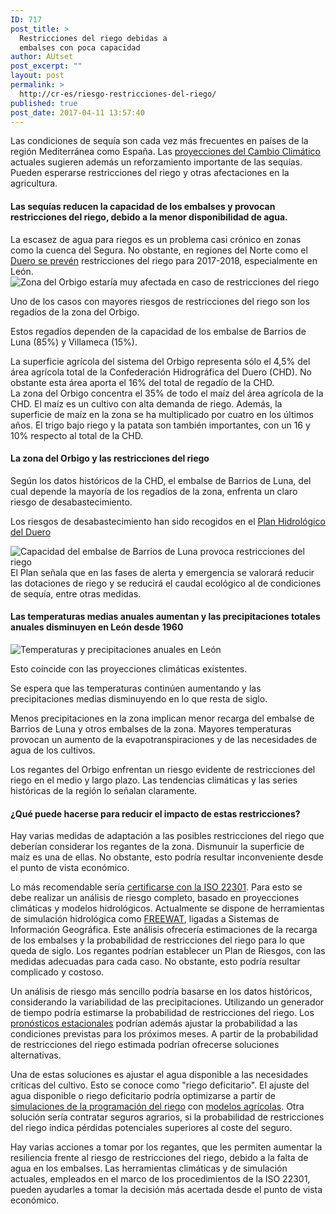```yaml
---
ID: 717
post_title: >
  Restricciones del riego debidas a
  embalses con poca capacidad
author: AUtset
post_excerpt: ""
layout: post
permalink: >
  http://cr-es/riesgo-restricciones-del-riego/
published: true
post_date: 2017-04-11 13:57:40
---
```

Las condiciones de sequía son cada vez más frecuentes en países de la región Mediterránea como España. Las <a href="https://es.climarisk.com/proyecciones-del-cambio-climatico/">proyecciones del Cambio Climático</a> actuales sugieren además un reforzamiento importante de las sequías. Pueden esperarse restricciones del riego y otras afectaciones en la agricultura.

<!--more-->
<h4 class="framed-box">Las sequías reducen la capacidad de los embalses y provocan restricciones del riego, debido a la menor disponibilidad de agua.</h4>
La escasez de agua para riegos es un problema casi crónico en zonas como la cuenca del Segura. No obstante, en regiones del Norte como el <a href="https://www.efe.com/efe/castillayleon/turismo-naturaleza/la-chd-advierte-de-que-habra-zonas-con-restricciones-riego-en-castilla-y-leon/50000474-3209567" target="_blank" rel="noopener noreferrer">Duero se prevén</a> restricciones del riego para 2017-2018, especialmente en León.
<div class="row">
<div class="col-md-8">
<img class="img-responsive img-rounded" title="Zona del Orbigo estaría muy afectada en caso de restricciones del riego" src="https://climarisk.com/wp-content/uploads/2017/04/cultivos-del-orbigo.jpg" alt="Zona del Orbigo estaría muy afectada en caso de restricciones del riego"></div>
<div class="col-md-4">

Uno de los casos con mayores riesgos de restricciones del riego son los regadíos de la zona del Orbigo.

Estos regadíos dependen de la capacidad de los embalse de Barrios de Luna (85%) y Villameca (15%).

</div>
</div>
La superficie agrícola del sistema del Orbigo representa sólo el 4,5% del área agrícola total de la Confederación Hidrográfica del Duero (CHD). No obstante esta área aporta el 16% del total de regadío de la CHD.
<div class="framed-box">La zona del Orbigo concentra el 35% de todo el maíz del área agrícola de la CHD. El maíz es un cultivo con alta demanda de riego. Además, la superficie de maíz en la zona se ha multiplicado por cuatro en los últimos años. El trigo bajo riego y la patata son también importantes, con un 16 y 10% respecto al total de la CHD.</div>
<h4>La zona del Orbigo y las restricciones del riego</h4>
<div class="row">
<div class="col-md-4">

Según los datos históricos de la CHD, el embalse de Barrios de Luna, del cual depende la mayoría de los regadíos de la zona, enfrenta un claro riesgo de desabastecimiento.

Los riesgos de desabastecimiento han sido recogidos en el <a href="https://www.chduero.es/Inicio/Planificaci%C3%B3n/Planhidrol%C3%B3gico20152021/PlanHidrol%C3%B3gico/tabid/734/Default.aspx" target="_blank" rel="noopener noreferrer">Plan Hidrológico del Duero</a>

</div>
<div class="col-md-8">
<img class="img responsive img-rounded" title="Capacidad del embalse de Barrios de Luna provoca restricciones del riego" src="https://climarisk.com/wp-content/uploads/2017/04/capacidad-del-embalse-de-barrios-de-luna.jpg" alt="Capacidad del embalse de Barrios de Luna provoca restricciones del riego"></div>
</div>
El  Plan señala que en las fases de alerta y emergencia se valorará reducir las dotaciones de riego y se reducirá el caudal ecológico al de condiciones de sequía, entre otras medidas.
<h4>Las temperaturas medias anuales aumentan y las precipitaciones totales anuales disminuyen en León desde 1960</h4>
<div class="row">
<div class="col-md-8">
<img class="img responsive img-rounded" title="Temperaturas y precipitaciones anuales en León" src="https://climarisk.com/wp-content/uploads/2017/04/temperatures-and-precipitations-in-Leon.png" alt="Temperaturas y precipitaciones anuales en León"></div>
<div class="col-md-4">

Esto coincide con las proyecciones climáticas existentes.

Se espera que las temperaturas continúen aumentando y las precipitaciones medias disminuyendo en lo que resta de siglo.

</div>
</div>
<p style="margin-top:1%">Menos precipitaciones en la zona implican menor recarga del embalse de Barrios de Luna y otros embalses de la zona. Mayores temperaturas provocan un aumento de la evapotranspiraciones y de las necesidades de agua de los cultivos.</p>

<div class="framed-box">Los regantes del Orbigo enfrentan un riesgo evidente de restricciones del riego en el medio y largo plazo. Las tendencias climáticas y las series históricas de la región lo señalan claramente.</div>
<h4>¿Qué puede hacerse para reducir el impacto de estas restricciones?</h4>
Hay varias medidas de adaptación a las posibles restricciones del riego que deberían considerar los regantes de la zona. Dismunuir la superficie de maíz es una de ellas. No obstante, esto podría resultar inconveniente desde el punto de vista económico.

Lo más recomendable sería <a href="https://es.climarisk.com/riesgos-climaticos-iso-22301/">certificarse con la ISO 22301</a>. Para esto se debe realizar un análisis de riesgo completo, basado en proyecciones climáticas y modelos hidrológicos. Actualmente se dispone de herramientas de simulación hidrológica como <a href="https://www.freewat.eu/" target="_blank" rel="noopener noreferrer">FREEWAT</a>, ligadas a Sistemas de Información Geográfica. Este análisis ofrecería estimaciones de la recarga de los embalses y la probabilidad de restricciones del riego para lo que queda de siglo. Los regantes podrían establecer un Plan de Riesgos, con las medidas adecuadas para cada caso. No obstante, esto podría resultar complicado y costoso.

Un análisis de riesgo más sencillo podría basarse en los datos históricos, considerando la variabilidad de las precipitaciones. Utilizando un generador de tiempo podría estimarse la probabilidad de restricciones del riego. Los <a href="https://es.climarisk.com/pronosticos-estacionales/" target="_blank" rel="noopener noreferrer">pronósticos estacionales</a> podrían además ajustar la probabilidad a las condiciones previstas para los próximos meses. A partir de la probabilidad de restricciones del riego estimada podrían ofrecerse soluciones alternativas.

Una de estas soluciones es ajustar el agua disponible a las necesidades críticas del cultivo. Esto se conoce como "riego deficitario". El ajuste del agua disponible o riego deficitario podría optimizarse a partir de <a href="https://es.climarisk.com/simular-la-programacion-del-riego/" target="_blank" rel="noopener noreferrer">simulaciones de la programación del riego</a> con <a href="https://es.climarisk.com/modelos-agricolas-impacto-climatico/" target="_blank" rel="noopener noreferrer">modelos agrícolas</a>. Otra solución sería contratar seguros agrarios, si la probabilidad de restricciones del riego indica pérdidas potenciales superiores al coste del seguro.
<div class="framed-box">Hay varias acciones a tomar por los regantes, que les permiten aumentar la resiliencia frente al riesgo de restricciones del riego, debido a la falta de agua en los embalses. Las herramientas climáticas y de simulación actuales, empleados en el marco de los procedimientos de la ISO 22301, pueden ayudarles a tomar la decisión más acertada desde el punto de vista económico.</div>
